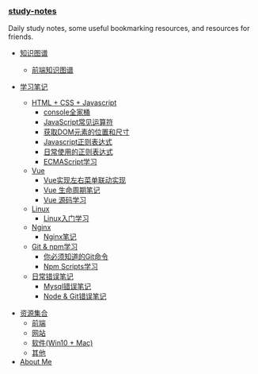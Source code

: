 ### [study-notes](<https://rain120.github.io/study-notes>)

Daily study notes, some useful bookmarking resources, and resources for friends.

<!-- 学习笔记 -->

- [知识图谱](notes/knowledge-map/guide.md)
  - [前端知识图谱](notes/knowledge-map/fe_knowledge_map.md)

- [学习笔记](notes/guide.md)
  - [HTML + CSS + Javascript](notes/HTML-CSS-Javascript/guide.md)
    - [console全家桶](notes/HTML-CSS-Javascript/console/console-related-note.md)
    - [JavaScript常见运算符](notes/HTML-CSS-Javascript/common-operator/common-operator.md)
    - [获取DOM元素的位置和尺寸](notes/HTML-CSS-Javascript/get-dom-property/get-dom-property.md)
    - [Javascript正则表达式](notes/HTML-CSS-Javascript/regular_expression/regular_expression.md)
    - [日常使用的正则表达式](notes/HTML-CSS-Javascript/regular_expression/common_reg_exps.md)
    - [ECMAScript学习](notes/HTML-CSS-Javascript/es-study/es-guide.md)
  - [Vue](notes/vue/guide.md)
    - [Vue实现左右菜单联动实现](notes/vue/cascade-menu/cascade-menu.md)
    - [Vue 生命周期笔记](notes/vue/vue-lifecycle/vue-lifecycle.md)
    - [Vue 源码学习](notes/vue/code-review/code-review.md)
  - [Linux](notes/linux/guide.md)
    - [Linux入门学习](notes/linux/initial.md)
  - [Nginx](notes/nginx/guide.md)
    - [Nginx笔记](notes/nginx/nginx/note.md)
  - [Git & npm学习](notes/git-npm/guide.md)
    - [你必须知道的Git命令](notes/git-npm/you-must-know-git-commands.md)
    - [Npm Scripts学习](notes/git-npm/npm-scripts.md)
  - [日常错误笔记](notes/error-qa/guide.md)
    - [Mysql错误笔记](notes/error-qa/mysql/note-qa.md)
    - [Node & Git错误笔记](notes/error-qa/node-git/note-qa.md)

<!--  资源集合 -->

- [资源集合](resources/guide.md)
  - [前端](resources/front-end.md)
  - [网站](resources/website.md)
  - [软件(Win10 + Mac)](resources/software.md)
  - [其他](resources/others.md)
- [About Me](profile/profile.md)

<!-- About Me -->
<!-- ---

- [<i class="profile-icon gh iconfont icon-github"></i>Github](https://github.com/Rain120)
- [<i class="profile-icon zh iconfont icon-zhihu"></i>知乎](https://www.zhihu.com/people/yan-yang-nian-hua-120/activities)
- [<i class="profile-icon jj iconfont icon-juejin"></i>掘金](https://juejin.im/user/57c616496be3ff00584f54db)
- [<i class="profile-icon bk iconfont icon-blog"></i>个人博客](https://rain120.github.io/)
- [<i class="profile-icon sf iconfont icon-sf"></i>SegmentFault](https://segmentfault.com/u/rainyk1/articles)
- [<i class="profile-icon csdn iconfont icon-csdn"></i>CSDN](https://blog.csdn.net/ZC_XY) -->

